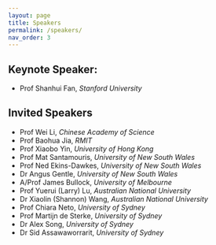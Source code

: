 ```yaml
---
layout: page
title: Speakers
permalink: /speakers/
nav_order: 3
---
```

## Keynote Speaker:
- Prof Shanhui Fan, *Stanford University*

## Invited Speakers
- Prof Wei Li, *Chinese Academy of Science*
- Prof Baohua Jia, *RMIT*
- Prof Xiaobo Yin, *University of Hong Kong*
- Prof Mat Santamouris, *University of New South Wales*
- Prof Ned Ekins-Dawkes, *University of New South Wales*
- Dr Angus Gentle, *University of New South Wales*
- A/Prof James Bullock, *University of Melbourne*
- Prof Yuerui (Larry) Lu, *Australian National University*
- Dr Xiaolin (Shannon) Wang, *Australian National University*
- Prof Chiara Neto, *University of Sydney*
- Prof Martijn de Sterke, *University of Sydney*
- Dr Alex Song, *University of Sydney*
- Dr Sid Assawaworrarit, *University of Sydney*